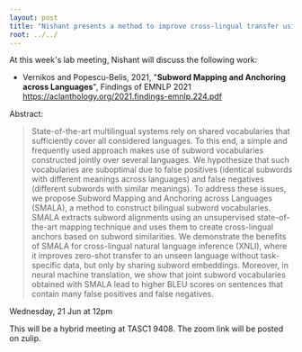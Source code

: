 ```yaml
---
layout: post
title: "Nishant presents a method to improve cross-lingual transfer using subword anchors."
root: ../../
---
```


At this week's lab meeting, Nishant will discuss the following work: 

* Vernikos and Popescu-Belis, 2021, "**Subword Mapping and Anchoring across Languages**", Findings of EMNLP 2021 https://aclanthology.org/2021.findings-emnlp.224.pdf

Abstract:
> State-of-the-art multilingual systems rely on shared vocabularies that sufficiently cover all considered languages. To this end, a simple and frequently used approach makes use of subword vocabularies constructed jointly over several languages. We hypothesize that such vocabularies are suboptimal due to false positives (identical subwords with different meanings across languages) and false negatives (different subwords with similar meanings). To address these issues, we propose Subword Mapping and Anchoring across Languages (SMALA), a method to construct bilingual subword vocabularies. SMALA extracts subword alignments using an unsupervised state-of-the-art mapping technique and uses them to create cross-lingual anchors based on subword similarities. We demonstrate the benefits of SMALA for cross-lingual natural language inference (XNLI), where it improves zero-shot transfer to an unseen language without task-specific data, but only by sharing subword embeddings. Moreover, in neural machine translation, we show that joint subword vocabularies obtained with SMALA lead to higher BLEU scores on sentences that contain many false positives and false negatives.
  
Wednesday, 21 Jun at 12pm

This will be a hybrid meeting at TASC1 9408. The zoom link will be posted on zulip.
